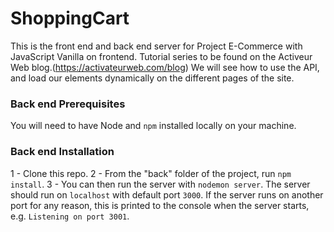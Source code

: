 # ShoppingCart
This is the front end and back end server for Project E-Commerce with JavaScript Vanilla on frontend.
Tutorial series to be found on the Activeur Web blog.(https://activateurweb.com/blog)
We will see how to use the API, and load our elements dynamically on the different pages of the site.

### Back end Prerequisites ###
You will need to have Node and `npm` installed locally on your machine.

### Back end Installation ###

1 - Clone this repo. 
2 - From the "back" folder of the project, run `npm install`.
3 - You can then run the server with `nodemon server`. 
The server should run on `localhost` with default port `3000`. If the
server runs on another port for any reason, this is printed to the
console when the server starts, e.g. `Listening on port 3001`.
